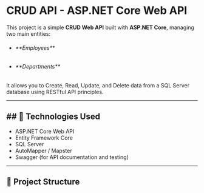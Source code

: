 <h1>CRUD API - ASP.NET Core Web API</h1>

This project is a simple **CRUD Web API** built with **ASP.NET Core**, managing two main entities:

- <h6>**Employees**</h6>
- <h6>**Departments**</h6>

It allows you to Create, Read, Update, and Delete data from a SQL Server database using RESTful API principles. <br> 

---

<h2>## 🔧 Technologies Used</h2>

- ASP.NET Core Web API <br> 
- Entity Framework Core  <br>  
- SQL Server   <br> 
- AutoMapper / Mapster   <br> 
- Swagger (for API documentation and testing) <br> 

---

## 📂 Project Structure



 
 

